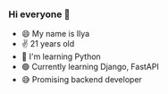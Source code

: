 ### Hi everyone 👋
- 😄 My name is Ilya 
- ✌️ 21 years old 
- 🐍 I'm learning Python
- 🟢 Currently learning Django, FastAPI
- 😅 Promising backend developer 
<!--
**Str1kez/Str1kez** is a ✨ _special_ ✨ repository because its `README.md` (this file) appears on your GitHub profile.

Here are some ideas to get you started:

- 🔭 I’m currently working on ...
- 🌱 I’m currently learning ...
- 👯 I’m looking to collaborate on ...
- 🤔 I’m looking for help with ...
- 💬 Ask me about ...
- 📫 How to reach me: ...
- 😄 Pronouns: ...
- ⚡ Fun fact: ...
-->
